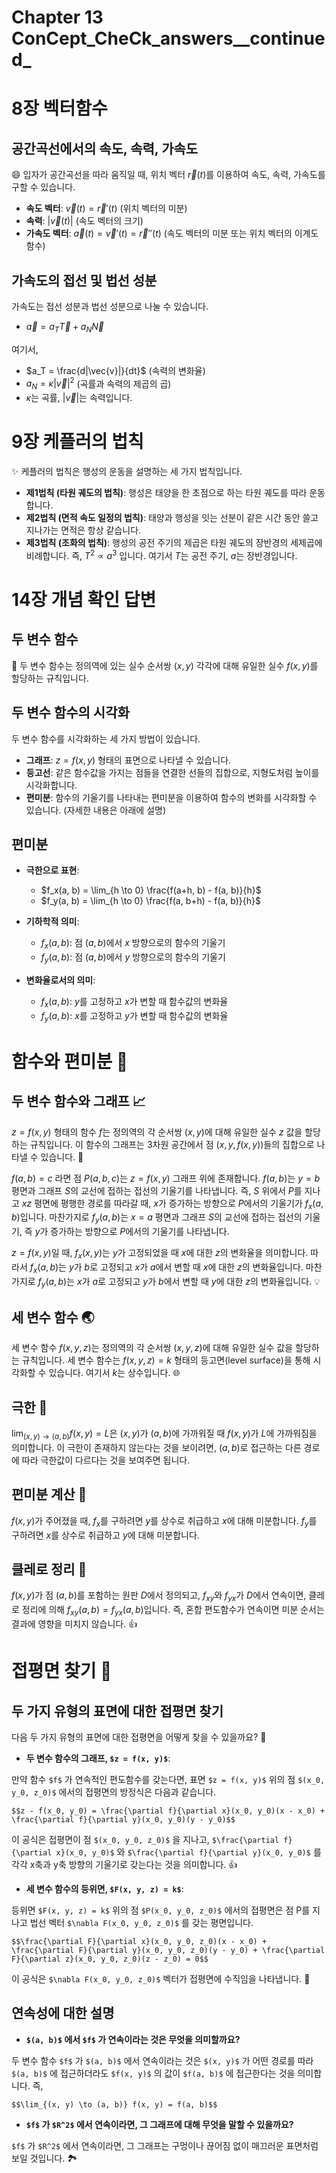 # Chapter 13 ConCept_CheCk_answers__continued_

# 8장 벡터함수

## 공간곡선에서의 속도, 속력, 가속도

😄 입자가 공간곡선을 따라 움직일 때, 위치 벡터 $\vec{r}(t)$를 이용하여 속도, 속력, 가속도를 구할 수 있습니다.

* **속도 벡터**: $\vec{v}(t) = \vec{r}'(t)$  (위치 벡터의 미분)
* **속력**: $|\vec{v}(t)|$ (속도 벡터의 크기)
* **가속도 벡터**: $\vec{a}(t) = \vec{v}'(t) = \vec{r}''(t)$ (속도 벡터의 미분 또는 위치 벡터의 이계도함수)


## 가속도의 접선 및 법선 성분

가속도는 접선 성분과 법선 성분으로 나눌 수 있습니다.

* $\vec{a} = a_T \vec{T} + a_N \vec{N}$

여기서,

* $a_T = \frac{d|\vec{v}|}{dt}$ (속력의 변화율)
* $a_N = \kappa |\vec{v}|^2$ (곡률과 속력의 제곱의 곱)
* $\kappa$는 곡률, $|\vec{v}|$는 속력입니다.


# 9장 케플러의 법칙

✨ 케플러의 법칙은 행성의 운동을 설명하는 세 가지 법칙입니다.

* **제1법칙 (타원 궤도의 법칙)**: 행성은 태양을 한 초점으로 하는 타원 궤도를 따라 운동합니다.
* **제2법칙 (면적 속도 일정의 법칙)**: 태양과 행성을 잇는 선분이 같은 시간 동안 쓸고 지나가는 면적은 항상 같습니다.
* **제3법칙 (조화의 법칙)**: 행성의 공전 주기의 제곱은 타원 궤도의 장반경의 세제곱에 비례합니다.  즉, $T^2 \propto a^3$ 입니다. 여기서 $T$는 공전 주기, $a$는 장반경입니다.


# 14장 개념 확인 답변

## 두 변수 함수

🤔 두 변수 함수는 정의역에 있는 실수 순서쌍 $(x, y)$ 각각에 대해 유일한 실수 $f(x, y)$를 할당하는 규칙입니다.

## 두 변수 함수의 시각화

두 변수 함수를 시각화하는 세 가지 방법이 있습니다.

* **그래프**:  $z = f(x, y)$ 형태의 표면으로 나타낼 수 있습니다.
* **등고선**:  같은 함수값을 가지는 점들을 연결한 선들의 집합으로, 지형도처럼 높이를 시각화합니다.
* **편미분**: 함수의 기울기를 나타내는 편미분을 이용하여 함수의 변화를 시각화할 수 있습니다. (자세한 내용은 아래에 설명)


## 편미분

* **극한으로 표현**:
    * $f_x(a, b) = \lim_{h \to 0} \frac{f(a+h, b) - f(a, b)}{h}$
    * $f_y(a, b) = \lim_{h \to 0} \frac{f(a, b+h) - f(a, b)}{h}$

* **기하학적 의미**:
    * $f_x(a, b)$:  점 $(a, b)$에서 $x$ 방향으로의 함수의 기울기
    * $f_y(a, b)$:  점 $(a, b)$에서 $y$ 방향으로의 함수의 기울기

* **변화율로서의 의미**:
    * $f_x(a, b)$: $y$를 고정하고 $x$가 변할 때 함수값의 변화율
    * $f_y(a, b)$: $x$를 고정하고 $y$가 변할 때 함수값의 변화율

# 함수와 편미분 📝

## 두 변수 함수와 그래프 📈

$z = f(x, y)$ 형태의 함수 $f$는 정의역의 각 순서쌍 $(x, y)$에 대해 유일한 실수 $z$ 값을 할당하는 규칙입니다. 이 함수의 그래프는  3차원 공간에서 점 $(x, y, f(x, y))$들의 집합으로 나타낼 수 있습니다.  🤔

$f(a, b) = c$ 라면 점 $P(a, b, c)$는  $z = f(x, y)$ 그래프 위에 존재합니다. $f(a, b)$는 $y=b$ 평면과 그래프 $S$의 교선에 접하는 접선의 기울기를 나타냅니다. 즉, $S$ 위에서 $P$를 지나고 $xz$ 평면에 평행한 경로를 따라갈 때, $x$가 증가하는 방향으로 $P$에서의 기울기가 $f_x(a, b)$입니다. 마찬가지로 $f_y(a, b)$는 $x=a$ 평면과 그래프 $S$의 교선에 접하는 접선의 기울기, 즉 $y$가 증가하는 방향으로 $P$에서의 기울기를 나타냅니다.

$z = f(x, y)$일 때, $f_x(x, y)$는 $y$가 고정되었을 때 $x$에 대한 $z$의 변화율을 의미합니다. 따라서 $f_x(a, b)$는 $y$가 $b$로 고정되고 $x$가 $a$에서 변할 때 $x$에 대한 $z$의 변화율입니다. 마찬가지로 $f_y(a, b)$는 $x$가 $a$로 고정되고 $y$가 $b$에서 변할 때 $y$에 대한 $z$의 변화율입니다. 💡

## 세 변수 함수 🌏

세 변수 함수 $f(x, y, z)$는 정의역의 각 순서쌍 $(x, y, z)$에 대해 유일한 실수 값을 할당하는 규칙입니다. 세 변수 함수는 $f(x, y, z) = k$ 형태의 등고면(level surface)을 통해 시각화할 수 있습니다. 여기서 $k$는 상수입니다. 🌐

## 극한 🚦

$\lim_{(x, y) \to (a, b)} f(x, y) = L$은 $(x, y)$가 $(a, b)$에 가까워질 때 $f(x, y)$가 $L$에 가까워짐을 의미합니다. 이 극한이 존재하지 않는다는 것을 보이려면, $(a, b)$로 접근하는 다른 경로에 따라 극한값이 다르다는 것을 보여주면 됩니다.

## 편미분 계산 🧮

$f(x, y)$가 주어졌을 때, $f_x$를 구하려면 $y$를 상수로 취급하고 $x$에 대해 미분합니다. $f_y$를 구하려면 $x$를 상수로 취급하고 $y$에 대해 미분합니다.

## 클레로 정리 🤝

$f(x, y)$가 점 $(a, b)$를 포함하는 원판 $D$에서 정의되고, $f_{xy}$와 $f_{yx}$가 $D$에서 연속이면, 클레로 정리에 의해 $f_{xy}(a, b) = f_{yx}(a, b)$입니다.  즉, 혼합 편도함수가 연속이면 미분 순서는 결과에 영향을 미치지 않습니다. 👍

# 접평면 찾기 🧭

## 두 가지 유형의 표면에 대한 접평면 찾기

다음 두 가지 유형의 표면에 대한 접평면을 어떻게 찾을 수 있을까요? 🤔

* **두 변수 함수의 그래프,  `$z = f(x, y)$`**:

만약 함수 `$f$` 가 연속적인 편도함수를 갖는다면, 표면 `$z = f(x, y)$` 위의 점 `$(x_0, y_0, z_0)$` 에서의 접평면의 방정식은 다음과 같습니다.

`$$z - f(x_0, y_0) = \frac{\partial f}{\partial x}(x_0, y_0)(x - x_0) + \frac{\partial f}{\partial y}(x_0, y_0)(y - y_0)$$`

이 공식은 접평면이 점 `$(x_0, y_0, z_0)$` 을 지나고,  `$\frac{\partial f}{\partial x}(x_0, y_0)$` 와 `$\frac{\partial f}{\partial y}(x_0, y_0)$` 를 각각 x축과 y축 방향의 기울기로 갖는다는 것을 의미합니다.  👍

* **세 변수 함수의 등위면, `$F(x, y, z) = k$`**:

등위면 `$F(x, y, z) = k$` 위의 점 `$P(x_0, y_0, z_0)$` 에서의 접평면은 점 P를 지나고 법선 벡터 `$\nabla F(x_0, y_0, z_0)$` 를 갖는 평면입니다.  

`$$\frac{\partial F}{\partial x}(x_0, y_0, z_0)(x - x_0) + \frac{\partial F}{\partial y}(x_0, y_0, z_0)(y - y_0) + \frac{\partial F}{\partial z}(x_0, y_0, z_0)(z - z_0) = 0$$`

이 공식은  `$\nabla F(x_0, y_0, z_0)$`  벡터가 접평면에 수직임을 나타냅니다. 📐


## 연속성에 대한 설명

* **`$(a, b)$` 에서 `$f$` 가 연속이라는 것은 무엇을 의미할까요?**

두 변수 함수 `$f$` 가 `$(a, b)$` 에서 연속이라는 것은  `$(x, y)$` 가 어떤 경로를 따라 `$(a, b)$` 에 접근하더라도 `$f(x, y)$` 의 값이 `$f(a, b)$` 에 접근한다는 것을 의미합니다.  즉,

`$$\lim_{(x, y) \to (a, b)} f(x, y) = f(a, b)$$`

* **`$f$` 가 `$R^2$` 에서 연속이라면, 그 그래프에 대해 무엇을 말할 수 있을까요?**

`$f$` 가 `$R^2$` 에서 연속이라면, 그 그래프는 구멍이나 끊어짐 없이 매끄러운 표면처럼 보일 것입니다. 🏞️